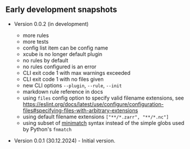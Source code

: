 
## Early development snapshots

- Version 0.0.2 (in development) 
   - more rules
   - more tests
   - config list item can be config name
   - xcube is no longer default plugin
   - no rules by default
   - no rules configured is an error
   - CLI exit code 1 with max warnings exceeded 
   - CLI exit code 1 with no files given
   - new CLI options `--plugin`, `--rule`, `--init`
   - markdown rule reference in docs
   - using `files` config option to specify valid filename extensions, see
     https://eslint.org/docs/latest/use/configure/configuration-files#specifying-files-with-arbitrary-extensions
   - using default filename extensions `["**/*.zarr", "**/*.nc"]`
   - using subset of [minimatch](https://github.com/isaacs/minimatch) 
     syntax instead of the simple globs used by Python's `fnmatch`
  
- Version 0.0.1 (30.12.2024) - Initial version. 

